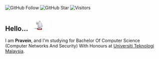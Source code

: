 ![GitHub Follow](https://img.shields.io/github/followers/Pravein2206.svg?style=social&label=Follow)
![GitHub Star](https://img.shields.io/github/stars/Pravein2206?affiliations=OWNER%2CCOLLABORATOR&style=social&label=Star)
![Visitors](https://api.visitorbadge.io/api/visitors?path=https%3A%2F%2Fgithub.com%2FPravein2206&labelColor=%23d9e3f0&countColor=%23697689&style=flat)


## Hello... <img src="https://raw.githubusercontent.com/Pravein2206/Pravein2206/master/waving.gif" width="65">

I am  __Pravein__, and I'm studying for Bachelor Of Computer Science (Computer Networks And Security) With Honours at [Universiti Teknologi Malaysia](https://www.utm.my).

